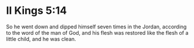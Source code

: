 # II Kings 5:14

So he went down and dipped himself seven times in the Jordan, according to the word of the man of God, and his flesh was restored like the flesh of a little child, and he was clean.
